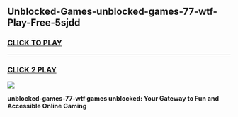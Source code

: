 
## Unblocked-Games-unblocked-games-77-wtf-Play-Free-5sjdd
<h3>
<a href="https://premium76.site?title=unblocked-games-77-wtf&ref=17A">CLICK TO PLAY</a></h3>
<hr>

<h3>
<a href="https://premium76.site?title=unblocked-games-77-wtf&ref=17A">CLICK 2 PLAY</a>
  
</h3>

<a href="https://premium76.site?title=unblocked-games-77-wtf&ref=17A"><img src="https://clearcache.store/games.png"></a>


**unblocked-games-77-wtf games unblocked: Your Gateway to Fun and Accessible Online Gaming**
